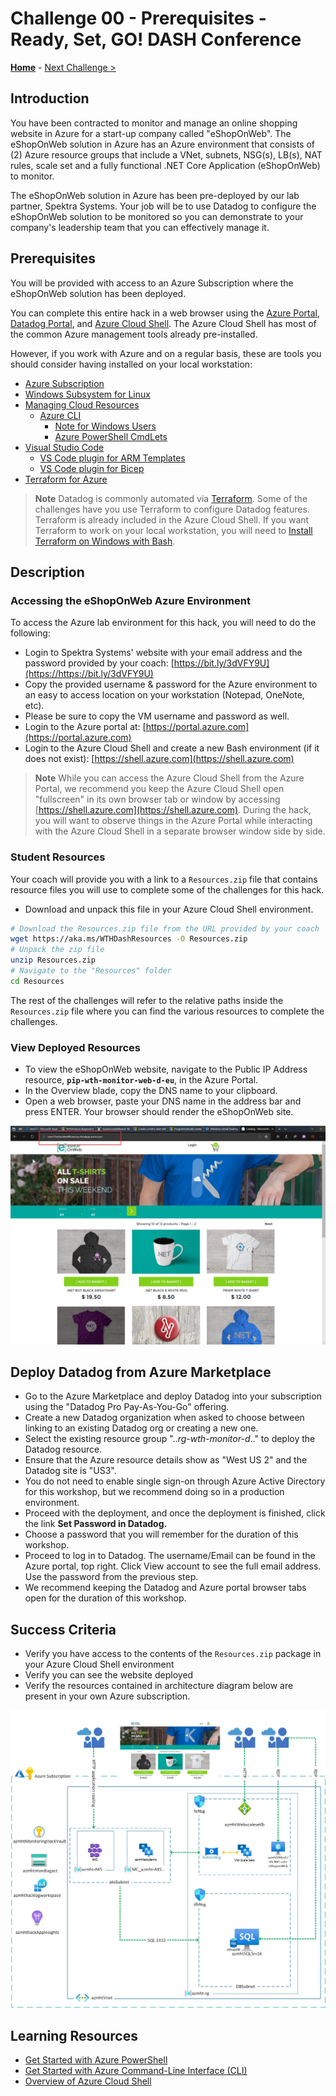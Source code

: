 # Challenge 00 - Prerequisites - Ready, Set, GO! DASH Conference

**[Home](../README.md)** - [Next Challenge >](./Challenge-01.md)

## Introduction

You have been contracted to monitor and manage an online shopping website in Azure for a start-up company called "eShopOnWeb".  The eShopOnWeb solution in Azure has an Azure environment that consists of (2) Azure resource groups that include a VNet, subnets, NSG(s), LB(s), NAT rules, scale set and a fully functional .NET Core Application (eShopOnWeb) to monitor.

The eShopOnWeb solution in Azure has been pre-deployed by our lab partner, Spektra Systems. Your job will be to use Datadog to configure the eShopOnWeb solution to be monitored so you can demonstrate to your company's leadership team that you can effectively manage it.

## Prerequisites

You will be provided with access to an Azure Subscription where the eShopOnWeb solution has been deployed.

You can complete this entire hack in a web browser using the [Azure Portal](https://portal.azure.com), [Datadog Portal](https://datadog.com), and [Azure Cloud Shell](https://shell.azure.com). The Azure Cloud Shell has most of the common Azure management tools already pre-installed.

However, if you work with Azure and on a regular basis, these are tools you should consider having installed on your local workstation:

- [Azure Subscription](../../000-HowToHack/WTH-Common-Prerequisites.md#azure-subscription)
- [Windows Subsystem for Linux](../../000-HowToHack/WTH-Common-Prerequisites.md#windows-subsystem-for-linux)
- [Managing Cloud Resources](../../000-HowToHack/WTH-Common-Prerequisites.md#managing-cloud-resources)
  - [Azure CLI](../../000-HowToHack/WTH-Common-Prerequisites.md#azure-cli)
    - [Note for Windows Users](../../000-HowToHack/WTH-Common-Prerequisites.md#note-for-windows-users)
    - [Azure PowerShell CmdLets](../../000-HowToHack/WTH-Common-Prerequisites.md#azure-powershell-cmdlets)
- [Visual Studio Code](../../000-HowToHack/WTH-Common-Prerequisites.md#visual-studio-code)
  - [VS Code plugin for ARM Templates](../../000-HowToHack/WTH-Common-Prerequisites.md#visual-studio-code-plugins-for-arm-templates)
  - [VS Code plugin for Bicep](https://marketplace.visualstudio.com/items?itemName=ms-azuretools.vscode-bicep)
- [Terraform for Azure](https://learn.microsoft.com/en-us/azure/developer/terraform/overview)

>**Note** Datadog is commonly automated via [Terraform](https://www.terraform.io/). Some of the challenges have you use Terraform to configure Datadog features. Terraform is already included in the Azure Cloud Shell. If you want Terraform to work on your local workstation, you will need to [Install Terraform on Windows with Bash](https://learn.microsoft.com/en-us/azure/developer/terraform/get-started-windows-bash?tabs=bash).


## Description

### Accessing the eShopOnWeb Azure Environment

To access the Azure lab environment for this hack, you will need to do the following:

- Login to Spektra Systems' website with your email address and the password provided by your coach: [https://bit.ly/3dVFY9U](https://https://bit.ly/3dVFY9U)
- Copy the provided username & password for the Azure environment to an easy to access location on your workstation (Notepad, OneNote, etc).
- Please be sure to copy the VM username and password as well.
- Login to the Azure portal at: [https://portal.azure.com](https://portal.azure.com)
- Login to the Azure Cloud Shell and create a new Bash environment (if it does not exist): [https://shell.azure.com](https://shell.azure.com)

>**Note** While you can access the Azure Cloud Shell from the Azure Portal, we recommend you keep the Azure Cloud Shell open "fullscreen" in its own browser tab or window by accessing [https://shell.azure.com](https://shell.azure.com). During the hack, you will want to observe things in the Azure Portal while interacting with the Azure Cloud Shell in a separate browser window side by side.

### Student Resources

Your coach will provide you with a link to a `Resources.zip` file that contains resource files you will use to complete some of the challenges for this hack.  

- Download and unpack this file in your Azure Cloud Shell environment. 

```bash
# Download the Resources.zip file from the URL provided by your coach
wget https://aka.ms/WTHDashResources -O Resources.zip
# Unpack the zip file
unzip Resources.zip
# Navigate to the "Resources" folder
cd Resources
```

The rest of the challenges will refer to the relative paths inside the `Resources.zip` file where you can find the various resources to complete the challenges.

### View Deployed Resources

- To view the eShopOnWeb website, navigate to the Public IP Address resource, **`pip-wth-monitor-web-d-eu`**, in the Azure Portal.  
- In the Overview blade, copy the DNS name to your clipboard.  
- Open a web browser, paste your DNS name in the address bar and press ENTER.  Your browser should render the eShopOnWeb site. 

![Webpage of the eShopOnWeb site](../Images/00-23-Eshoponweb-Webpage.png)

## Deploy Datadog from Azure Marketplace
- Go to the Azure Marketplace and deploy Datadog into your subscription using the "Datadog Pro Pay-As-You-Go" offering.
- Create a new Datadog organization when asked to choose between linking to an existing Datadog org or creating a new one.
- Select the existing resource group ".._rg-wth-monitor-d_.." to deploy the Datadog resource.
- Ensure that the Azure resource details show as "West US 2" and the Datadog site is "US3".
- You do not need to enable single sign-on through Azure Active Directory for this workshop, but we recommend doing so in a production environment.
- Proceed with the deployment, and once the deployment is finished, click the link **Set Password in Datadog.**
- Choose a password that you will remember for the duration of this workshop.
- Proceed to log in to Datadog. The username/Email can be found in the Azure portal, top right. Click View account to see the full email address. Use the password from the previous step.
-  We recommend keeping the Datadog and Azure portal browser tabs open for the duration of this workshop.

## Success Criteria

- Verify you have access to the contents of the `Resources.zip` package in your Azure Cloud Shell environment
- Verify you can see the website deployed
- Verify the resources contained in architecture diagram below are present in your own Azure subscription.

![Hack Diagram](../Images/monitoringhackdiagram1.png)

## Learning Resources

- [Get Started with Azure PowerShell](https://docs.microsoft.com/en-us/powershell/azure/get-started-azureps?view=azps-6.4.0)
- [Get Started with Azure Command-Line Interface (CLI)](https://docs.microsoft.com/en-us/cli/azure/get-started-with-azure-cli)
- [Overview of Azure Cloud Shell](https://docs.microsoft.com/en-us/azure/cloud-shell/overview)
